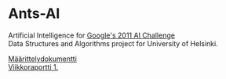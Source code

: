 ﻿Ants-AI
=======
Artificial Intelligence for [Google's 2011 AI Challenge](http://aichallenge.org/)  
Data Structures and Algorithms project for University of Helsinki. 

[Määrittelydokumentti](Määrittelydokumentti.pdf)  
[Viikkoraportti 1.](Viikkoraportti1.pdf)

